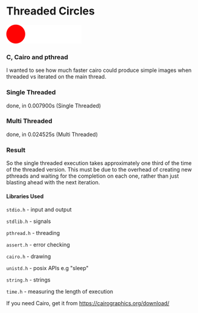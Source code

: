 # Threaded Circles

![Alt text](/repo/bounce.gif?raw=true "Screenshot")

### C, Cairo and pthread

I wanted to see how much faster cairo could produce simple images when threaded vs iterated on the main thread. 

### Single Threaded

done, in 0.007900s (Single Threaded)

### Multi Threaded

done, in 0.024525s (Multi Threaded)

### Result

So the single threaded execution takes approximately one third of the time of the threaded version. This must be due to the overhead of creating new pthreads and waiting for the completion on each one, rather than just blasting ahead with the next iteration.

#### Libraries Used

`stdio.h` - input and output

`stdlib.h` - signals

`pthread.h` - threading

`assert.h` - error checking

`cairo.h` - drawing

`unistd.h` - posix APIs e.g "sleep"

`string.h` - strings

`time.h` - measuring the length of execution

If you need Cairo, get it from https://cairographics.org/download/ 

